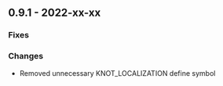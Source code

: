 ## 0.9.1 - 2022-xx-xx

### Fixes

### Changes
* Removed unnecessary KNOT_LOCALIZATION define symbol
